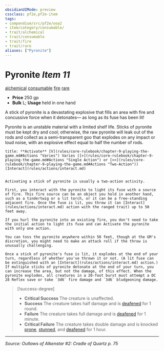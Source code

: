 ```yaml
---
obsidianUIMode: preview
cssclass: pf2e,pf2e-item
tags:
- compendium/src/pf2e/ooa2
- item/category/consumable/
- trait/alchemical
- trait/consumable
- trait/fire
- trait/rare
aliases: ["Pyronite"]
---
```

# Pyronite *Item 11*  
[alchemical](alchemical.md "Alchemical Item Trait")  [consumable](consumable.md "Consumable Item Trait")  [fire](fire.md "Fire Energy & Element Trait")  [rare](rare.md "Rare Rarity Trait")  

- **Price** 250 gp
- **Bulk** L; **Usage** held in one hand

A stick of pyronite is a devastating explosive that fills an area with fire and concussive force when it detonates— as long as its fuse has been lit!

Pyronite is an unstable material with a limited shelf life. Sticks of pyronite must be kept dry and cool; otherwise, the raw pyronite will leak out of the rods and collect as a semi-transparent goo that explodes on any impact or loud noise, with an explosive effect equal to half the number of rods.

```ad-embed-ability
title: **Activate** [V](rules/core-rulebook/chapter-9-playing-the-game.md#Actions "Varies") Varies ([>](rules/core-rulebook/chapter-9-playing-the-game.md#Actions "Single Action") or [>>](rules/core-rulebook/chapter-9-playing-the-game.md#Actions "Two-Action")) [Interact](rules/actions/interact.md)


Activating a stick of pyronite is usually a two-action activity.

First, you interact with the pyronite to light its fuse with a source of fire. This fire source can be an object you hold in another hand, such as a tindertwig or a lit torch, or it can be a free-standing adjacent fire. Once the fuse is lit, you throw it (an [Interact](rules/actions/interact.md) action with the ranged trait) up to 50 feet away.

If you hurl the pyronite into an existing fire, you don't need to take the initial action to light its fuse and can Activate the pyronite with only one action.

You can toss the pyronite anywhere within 50 feet, though at the GM's discretion, you might need to make an attack roll if the throw is unusually challenging.

Once a stick of pyronite's fuse is lit, it explodes at the end of your turn, regardless of whether you've thrown it or not. (A lit fuse can be extinguished with an [Interact](rules/actions/interact.md) action.) If multiple sticks of pyronite detonate at the end of your turn, you can increase the area, but not the damage, of this effect. When the pyronite explodes, all creatures in a 20-foot burst must attempt a DC 28 Reflex save or take `3d6` fire damage and `3d6` bludgeoning damage.
```

> [!success-degree] 
> - **Critical Success** The creature is unaffected.
> - **Success** The creature takes half damage and is [deafened](conditions.md#Deafened) for 1 round.
> - **Failure** The creature takes full damage and is [deafened](conditions.md#Deafened) for 1 minute.
> - **Critical Failure** The creature takes double damage and is knocked [prone](conditions.md#Prone), [stunned](conditions.md#Stunned), and [deafened](conditions.md#Deafened) for 1 hour.


---
*Source: Outlaws of Alkenstar #2: Cradle of Quartz p. 75*